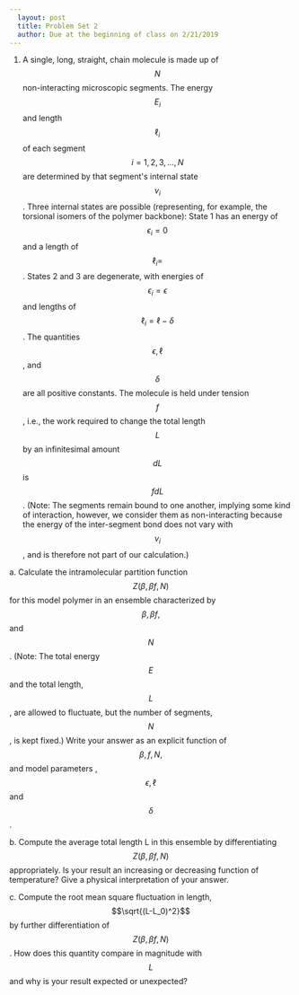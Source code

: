```yaml
---
  layout: post
  title: Problem Set 2
  author: Due at the beginning of class on 2/21/2019
---
```


1. A single, long, straight, chain molecule is made up of $$N$$ non-interacting microscopic segments. The energy $$E_i$$ and length $$\ell_i$$ of each segment $$i = 1, 2, 3, ... , N$$ are determined by that segment's internal state $$\nu_i$$. Three internal states are possible (representing, for example, the torsional isomers of the polymer backbone): State 1 has an energy of $$\epsilon_i=0$$ and a length of $$\ell_i = $$. States 2 and 3 are degenerate, with energies of $$\epsilon_i = \epsilon$$ and lengths of $$\ell_i = \ell - \delta$$. The quantities $$\epsilon, \ell$$, and $$\delta$$ are all positive constants. The molecule is held under tension $$f$$, i.e., the work required to change the total length $$L$$ by an infinitesimal amount $$dL$$ is $$fdL$$. (Note: The segments remain bound to one another, implying some kind of interaction, however, we consider them as non-interacting because the energy of the inter-segment bond does not vary with $$\nu_i$$, and is therefore not part of our calculation.)

a. Calculate the intramolecular partition function $$Z(\beta, \beta f, N )$$ for this model polymer in an ensemble characterized by $$\beta, \beta f,$$ and $$N$$. (Note: The total energy $$E$$ and the total length, $$L$$, are allowed to fluctuate, but the number of segments, $$N$$, is kept fixed.) Write your answer as an explicit function of $$\beta, f, N,$$ and model parameters ,$$\epsilon, \ell$$ and $$\delta$$.

b. Compute the average total length L in this ensemble by differentiating $$Z(\beta, \beta f, N )$$ appropriately. Is your result an increasing or decreasing function of temperature? Give a physical interpretation of your answer.

c. Compute the root mean square fluctuation in length, $$\sqrt{(L-L_0)^2}$$ by further differentiation of $$Z(\beta, \beta f, N )$$. How does this quantity compare in magnitude with $$L$$ and why is your result expected or unexpected?

